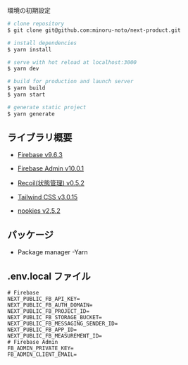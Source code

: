環境の初期設定

```bash
# clone repository
$ git clone git@github.com:minoru-noto/next-product.git

# install dependencies
$ yarn install

# serve with hot reload at localhost:3000
$ yarn dev

# build for production and launch server
$ yarn build
$ yarn start

# generate static project
$ yarn generate
```

## ライブラリ概要

- [Firebase v9.6.3](https://firebase.google.com/docs/web/setup?hl=ja)

- [Firebase Admin v10.0.1](https://firebase.google.cn/docs/admin/setup?hl=ja)

- [Recoil(状態管理) v0.5.2](https://recoiljs.org/)

- [Tailwind CSS v3.0.15](https://tailwindcss.com/docs/installation)

- [nookies v2.5.2](https://www.npmjs.com/package/nookies)

## パッケージ

- Package manager
  -Yarn

## .env.local ファイル

```
# Firebase
NEXT_PUBLIC_FB_API_KEY=
NEXT_PUBLIC_FB_AUTH_DOMAIN=
NEXT_PUBLIC_FB_PROJECT_ID=
NEXT_PUBLIC_FB_STORAGE_BUCKET=
NEXT_PUBLIC_FB_MESSAGING_SENDER_ID=
NEXT_PUBLIC_FB_APP_ID=
NEXT_PUBLIC_FB_MEASUREMENT_ID=
# Firebase Admin
FB_ADMIN_PRIVATE_KEY=
FB_ADMIN_CLIENT_EMAIL=
```

